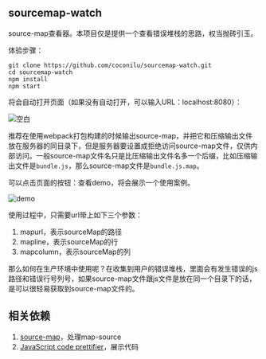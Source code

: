 ## sourcemap-watch

source-map查看器。本项目仅是提供一个查看错误堆栈的思路，权当抛砖引玉。

体验步骤：

```
git clone https://github.com/coconilu/sourcemap-watch.git
cd sourcemap-watch
npm install
npm start
```

将会自动打开页面（如果没有自动打开，可以输入URL：localhost:8080）：

![空白](https://bayes-1253621140.cos.ap-guangzhou.myqcloud.com/%E6%88%AA%E5%B1%8F2020-03-11%E4%B8%8A%E5%8D%8811.40.49.png)

推荐在使用webpack打包构建的时候输出source-map，并把它和压缩输出文件放在服务器的同目录下，但是服务器要设置成拒绝访问source-map文件，仅供内部访问。一般source-map文件名只是比压缩输出文件名多一个后缀，比如压缩输出文件是`bundle.js`，那么source-map文件是`bundle.js.map`。

可以点击页面的按钮：查看demo，将会展示一个使用案例。

![demo](https://bayes-1253621140.cos.ap-guangzhou.myqcloud.com/%E6%88%AA%E5%B1%8F2020-03-11%E4%B8%8A%E5%8D%8811.41.25.png)

使用过程中，只需要url带上如下三个参数：

1. mapurl，表示sourceMap的路径
2. mapline，表示sourceMap的行
3. mapcolumn，表示sourceMap的列

那么如何在生产环境中使用呢？在收集到用户的错误堆栈，里面会有发生错误的js路径和错误行号列号，如果source-map文件跟js文件是放在同一个目录下的话，是可以很轻易获取到source-map文件的。

## 相关依赖

1. [source-map](https://github.com/mozilla/source-map)，处理map-source
2. [JavaScript code prettifier](https://github.com/google/code-prettify)，展示代码
